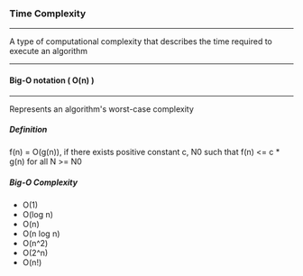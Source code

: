 ### Time Complexity

-------------------------------

A type of computational complexity that describes the time required to execute an algorithm

-------------------------------

#### Big-O notation ( O(n) )

-------------------------------

Represents an algorithm's worst-case complexity

##### Definition

f(n) = O(g(n)), if there exists positive constant c, N0 such that 
f(n) <= c * g(n) for all N >= N0

##### Big-O Complexity

- O(1) 
- O(log n)  
- O(n)
- O(n log n)
- O(n^2)
- O(2^n)
- O(n!)
